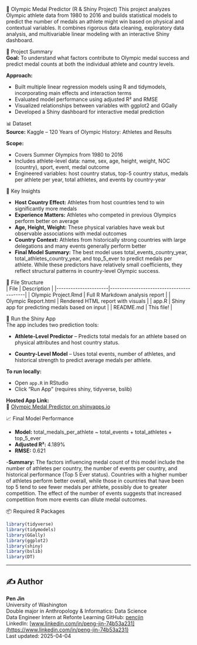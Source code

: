 🏅 Olympic Medal Predictor (R & Shiny Project)
This project analyzes Olympic athlete data from 1980 to 2016 and builds statistical models to predict the number of medals an athlete might win based on physical and contextual variables. It combines rigorous data cleaning, exploratory data analysis, and multivariable linear modeling with an interactive Shiny dashboard.

📌 Project Summary  
**Goal:** To understand what factors contribute to Olympic medal success and predict medal counts at both the individual athlete and country levels.

**Approach:**
- Built multiple linear regression models using R and tidymodels, incorporating main effects and interaction terms
- Evaluated model performance using adjusted R² and RMSE
- Visualized relationships between variables with ggplot2 and GGally
- Developed a Shiny dashboard for interactive medal prediction

📊 Dataset  
**Source:** Kaggle – 120 Years of Olympic History: Athletes and Results

**Scope:**
- Covers Summer Olympics from 1980 to 2016
- Includes athlete-level data: name, sex, age, height, weight, NOC (country), sport, event, medal outcome
- Engineered variables: host country status, top-5 country status, medals per athlete per year, total athletes, and events by country-year

🧠 Key Insights  
- **Host Country Effect:** Athletes from host countries tend to win significantly more medals  
- **Experience Matters:** Athletes who competed in previous Olympics perform better on average  
- **Age, Height, Weight:** These physical variables have weak but observable associations with medal outcomes  
- **Country Context:** Athletes from historically strong countries with large delegations and many events generally perform better
- **Final Model Summary:** The best model uses total_events_country_year, total_athletes_country_year, and top_5_ever to predict medals per athlete. While these predictors have relatively small coefficients, they reflect structural patterns in country-level Olympic success.

📁 File Structure  
| File                 | Description                              |
|----------------------|------------------------------------------|
| Olympic Project.Rmd  | Full R Markdown analysis report          |
| Olympic Report.html  | Rendered HTML report with visuals        |
| app.R                | Shiny app for predicting medals based on input |
| README.md            | This file!                               |

🚀 Run the Shiny App  
The app includes two prediction tools:

- **Athlete-Level Predictor** – Predicts total medals for an athlete based on physical attributes and host country status.

- **Country-Level Model** – Uses total events, number of athletes, and historical strength to predict average medals per athlete.

**To run locally:**
- Open `app.R` in RStudio
- Click “Run App” (requires shiny, tidyverse, bslib)

**Hosted App Link:**  
🔗 [Olympic Medal Predictor on shinyapps.io](https://7ioj6d-pencjin.shinyapps.io/OlympicMedalPredictor/)

📈 Final Model Performance  
- **Model:** total_medals_per_athlete ~ total_events + total_athletes + top_5_ever
- **Adjusted R²:** 4.189%  
- **RMSE:** 0.621

-**Summary:** The factors influencing medal count of this model include the number of athletes per country, the number of events per country, and historical performance (Top 5 Ever status). Countries with a higher number of athletes perform better overall, while those in countries that have been top 5 tend to see fewer medals per athlete, possibly due to greater competition. The effect of the number of events suggests that increased competition from more events can dilute medal outcomes.

📦 Required R Packages
```r
library(tidyverse)
library(tidymodels)
library(GGally)
library(ggplot2)
library(shiny)
library(bslib)
library(DT)
```

---

## ✍️ Author

**Pen Jin**  
University of Washington  
Double major in Anthropology & Informatics: Data Science  
Data Engineer Intern at Refonte Learning
GitHub: [pencjin](https://github.com/pencjin)  
LinkedIn: [www.linkedin.com/in/peng-jin-74b53a231](https://www.linkedin.com/in/peng-jin-74b53a231)  
Last updated: 2025-04-04
